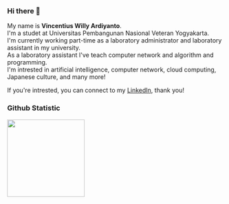 ### Hi there 👋

<!--
**WillyArdiyanto/WillyArdiyanto** is a ✨ _special_ ✨ repository because its `README.md` (this file) appears on your GitHub profile.

Here are some ideas to get you started:

- 🔭 I’m currently working on ...
- 🌱 I’m currently learning ...
- 👯 I’m looking to collaborate on ...
- 🤔 I’m looking for help with ...
- 💬 Ask me about ...
- 📫 How to reach me: ...
- 😄 Pronouns: ...
- ⚡ Fun fact: ...
-->
My name is **Vincentius Willy Ardiyanto**.\
I'm a studet at Universitas Pembangunan Nasional Veteran Yogyakarta.\
I'm currently working part-time as a laboratory administrator and laboratory assistant in my university.\
As a laboratory assistant I've teach computer network and algorithm and programming.\
I'm intrested in artificial intelligence, computer network, cloud computing, Japanese culture, and many more!

If you're intrested, you can connect to my [LinkedIn](https://www.linkedin.com/in/willyardiyanto/), thank you!
  
  ### Github Statistic
<p align="left">
<a href="https://github.com/WillyArdiyanto">
<!--   <img height="180em" src="https://github-readme-stats-eight-theta.vercel.app/api?username=WillyArdiyanto&show_icons=true&theme=algolia&include_all_commits=true&count_private=true"/> -->
  <img height="180em" src="https://github-readme-stats-eight-theta.vercel.app/api/top-langs/?username=WillyArdiyanto&layout=compact&langs_count=8&theme=algolia"/>
</a>
</p>
